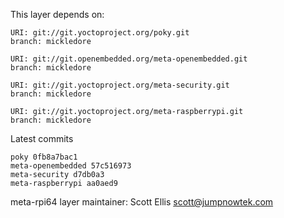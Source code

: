 This layer depends on:

    URI: git://git.yoctoproject.org/poky.git
    branch: mickledore

    URI: git://git.openembedded.org/meta-openembedded.git
    branch: mickledore

    URI: git://git.yoctoproject.org/meta-security.git
    branch: mickledore

    URI: git://git.yoctoproject.org/meta-raspberrypi.git
    branch: mickledore

Latest commits

    poky 0fb8a7bac1
    meta-openembedded 57c516973
    meta-security d7db0a3
    meta-raspberrypi aa0aed9

meta-rpi64 layer maintainer: Scott Ellis <scott@jumpnowtek.com>
